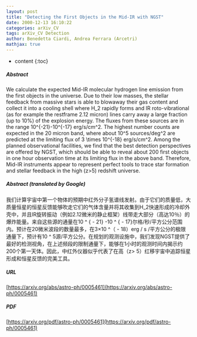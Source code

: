 ```yaml
---
layout: post
title: "Detecting the First Objects in the Mid-IR with NGST"
date: 2000-12-13 16:10:22
categories: arXiv_CV
tags: arXiv_CV Detection
author: Benedetta Ciardi, Andrea Ferrara (Arcetri)
mathjax: true
---
```


* content
{:toc}

##### Abstract
We calculate the expected Mid-IR molecular hydrogen line emission from the first objects in the universe. Due to their low masses, the stellar feedback from massive stars is able to blowaway their gas content and collect it into a cooling shell where H_2 rapidly forms and IR roto-vibrational (as for example the restframe 2.12 micron) lines carry away a large fraction (up to 10%) of the explosion energy. The fluxes from these sources are in the range 10^{-21}-10^{-17} erg/s/cm^2. The highest number counts are expected in the 20 micron band, where about 10^5 sources/deg^2 are predicted at the limiting flux of 3 \times 10^{-18} erg/s/cm^2. Among the planned observational facilities, we find that the best detection perspectives are offered by NGST, which should be able to reveal about 200 first objects in one hour observation time at its limiting flux in the above band. Therefore, Mid-IR instruments appear to represent perfect tools to trace star formation and stellar feedback in the high (z>5) redshift universe.

##### Abstract (translated by Google)
我们计算宇宙中第一个物体的预期中红外分子氢谱线发射。由于它们的质量低，大质量恒星的恒星反馈能够吹走它们的气体含量并将其收集到H_2快速形成的冷却外壳中，并且IR旋转振动（例如2.12微米的静止框架）线带走大部分（高达10％）的爆炸能量。来自这些源的通量在10 ^ { -  21} -10 ^ { -  17}尔格/秒/平方公分范围内。预计在20微米波段的数量最多，在3×10 ^（ -  18）erg / s /平方公分的极限通量下，预计有10 ^ 5源/平方公分。在规划的观测设施中，我们发现NGST提供了最好的检测视角，在上述频段的限制通量下，能够在1小时的观测时间内揭示约200个第一天体。因此，中红外仪器似乎代表了在高（z> 5）红移宇宙中追踪恒星形成和恒星反馈的完美工具。

##### URL
[https://arxiv.org/abs/astro-ph/0005461](https://arxiv.org/abs/astro-ph/0005461)

##### PDF
[https://arxiv.org/pdf/astro-ph/0005461](https://arxiv.org/pdf/astro-ph/0005461)


